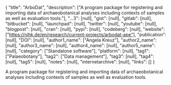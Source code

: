 {
  "title": "ArboDat",
  "description": ["A program package for registering and importing data of archaeobotanical analyses including contexts of samples as well as evaluation tools."],
  "...3": [null],
  "gist": [null],
  "gitlab": [null],
  "bitbucket": [null],
  "launchpad": [null],
  "twitter": [null],
  "youtube": [null],
  "blogpost": [null],
  "cran": [null],
  "pypi": [null],
  "codeberg": [null],
  "website": ["https://nihk.de/en/research/current-projects/arbodat-ape"],
  "publication": [null],
  "DOI": [null],
  "author1_name": ["Angela Kreuz"],
  "author2_name": [null],
  "author3_name": [null],
  "author4_name": [null],
  "author5_name": [null],
  "category": ["Standalone software"],
  "platform": [null],
  "tag1": ["Palaeobotany"],
  "tag2": ["Data management"],
  "tag3": [null],
  "tag4": [null],
  "tag5": [null],
  "notes": [null],
  "internetarchive": [null],
  "links": []
}

<!-- Generated by csv2md.R – do not edit by hand -->

A program package for registering and importing data of archaeobotanical analyses including contexts of samples as well as evaluation tools.